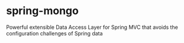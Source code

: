 spring-mongo
============

Powerful extensible Data Access Layer for Spring MVC that avoids the configuration challenges of Spring data
